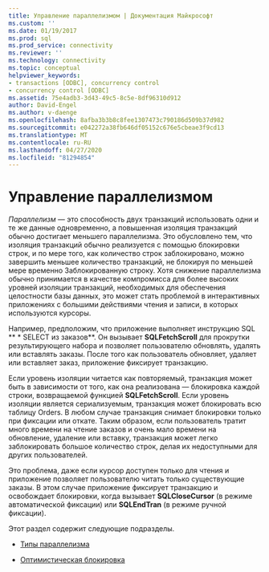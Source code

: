 ```yaml
---
title: Управление параллелизмом | Документация Майкрософт
ms.custom: ''
ms.date: 01/19/2017
ms.prod: sql
ms.prod_service: connectivity
ms.reviewer: ''
ms.technology: connectivity
ms.topic: conceptual
helpviewer_keywords:
- transactions [ODBC], concurrency control
- concurrency control [ODBC]
ms.assetid: 75e4adb3-3d43-49c5-8c5e-8df96310d912
author: David-Engel
ms.author: v-daenge
ms.openlocfilehash: 8afba3b3b8c8fee1307473c790186d509b37d982
ms.sourcegitcommit: e042272a38fb646df05152c676e5cbeae3f9cd13
ms.translationtype: MT
ms.contentlocale: ru-RU
ms.lasthandoff: 04/27/2020
ms.locfileid: "81294854"
---
```

# <a name="concurrency-control"></a>Управление параллелизмом
*Параллелизм* — это способность двух транзакций использовать одни и те же данные одновременно, а повышенная изоляция транзакций обычно достигает меньшего параллелизма. Это обусловлено тем, что изоляция транзакций обычно реализуется с помощью блокировки строк, и по мере того, как количество строк заблокировано, можно завершить меньшее количество транзакций, не блокируя по меньшей мере временно Заблокированную строку. Хотя снижение параллелизма обычно принимается в качестве компромисса для более высоких уровней изоляции транзакций, необходимых для обеспечения целостности базы данных, это может стать проблемой в интерактивных приложениях с большими действиями чтения и записи, в которых используются курсоры.  
  
 Например, предположим, что приложение выполняет инструкцию SQL ** \* SELECT из заказов**. Он вызывает **SQLFetchScroll** для прокрутки результирующего набора и позволяет пользователю обновлять, удалять или вставлять заказы. После того как пользователь обновляет, удаляет или вставляет заказ, приложение фиксирует транзакцию.  
  
 Если уровень изоляции читается как повторяемый, транзакция может быть в зависимости от того, как она реализована — блокировка каждой строки, возвращаемой функцией **SQLFetchScroll**. Если уровень изоляции является сериализуемым, транзакция может блокировать всю таблицу Orders. В любом случае транзакция снимает блокировки только при фиксации или откате. Таким образом, если пользователь тратит много времени на чтение заказов и очень мало времени на обновление, удаление или вставку, транзакция может легко заблокировать большое количество строк, делая их недоступными для других пользователей.  
  
 Это проблема, даже если курсор доступен только для чтения и приложение позволяет пользователю читать только существующие заказы. В этом случае приложение фиксирует транзакцию и освобождает блокировки, когда вызывает **SQLCloseCursor** (в режиме автоматической фиксации) или **SQLEndTran** (в режиме ручной фиксации).  
  
 Этот раздел содержит следующие подразделы.  
  
-   [Типы параллелизма](../../../odbc/reference/develop-app/concurrency-types.md)  
  
-   [Оптимистическая блокировка](../../../odbc/reference/develop-app/optimistic-concurrency.md)
